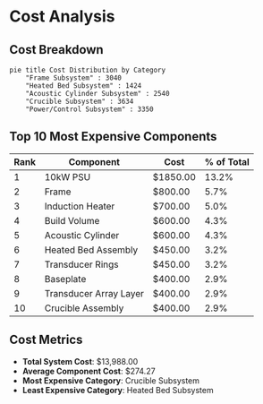 # Cost Analysis

## Cost Breakdown

```mermaid
pie title Cost Distribution by Category
    "Frame Subsystem" : 3040
    "Heated Bed Subsystem" : 1424
    "Acoustic Cylinder Subsystem" : 2540
    "Crucible Subsystem" : 3634
    "Power/Control Subsystem" : 3350
```

## Top 10 Most Expensive Components

| Rank | Component | Cost | % of Total |
|------|-----------|------|------------|
| 1 | 10kW PSU | $1850.00 | 13.2% |
| 2 | Frame | $800.00 | 5.7% |
| 3 | Induction Heater | $700.00 | 5.0% |
| 4 | Build Volume | $600.00 | 4.3% |
| 5 | Acoustic Cylinder | $600.00 | 4.3% |
| 6 | Heated Bed Assembly | $450.00 | 3.2% |
| 7 | Transducer Rings | $450.00 | 3.2% |
| 8 | Baseplate | $400.00 | 2.9% |
| 9 | Transducer Array Layer | $400.00 | 2.9% |
| 10 | Crucible Assembly | $400.00 | 2.9% |

## Cost Metrics

- **Total System Cost**: $13,988.00
- **Average Component Cost**: $274.27
- **Most Expensive Category**: Crucible Subsystem
- **Least Expensive Category**: Heated Bed Subsystem

